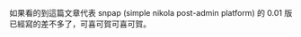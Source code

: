 <!--
.. link: 
.. description: 
.. tags: all,tweet
.. date: 2013/09/22 12:15:20
.. title: tweet 002
.. slug: 20130922_tweet-002
-->
如果看的到這篇文章代表 snpap (simple nikola post-admin platform) 的 0.01 版已經寫的差不多了，可喜可賀可喜可賀。